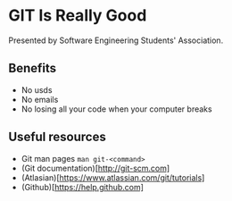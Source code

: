 # GIT Is Really Good

Presented by Software Engineering Students' Association.

## Benefits

- No usds
- No emails
- No losing all your code when your computer breaks

## Useful resources

- Git man pages `man git-<command>`
- (Git documentation)[http://git-scm.com]
- (Atlasian)[https://www.atlassian.com/git/tutorials]
- (Github)[https://help.github.com]
